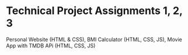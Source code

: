 # Technical Project Assignments 1, 2, 3
Personal Website (HTML &amp; CSS), BMI Calculator (HTML, CSS, JS), Movie App with TMDB APi (HTML, CSS, JS)
